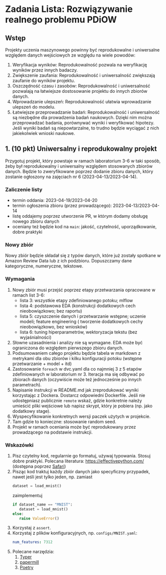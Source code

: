 # Zadania Lista: Rozwiązywanie realnego problemu PDiOW

## Wstęp

Projekty uczenia maszynowego powinny być reprodukowalne i uniwersalne względem danych wejściowych ze
względu na wiele powodów:

1. Weryfikacja wyników: Reprodukowalność pozwala na weryfikację wyników przez innych badaczy.
1. Zwiększenie zaufania: Reprodukowalność i uniwersalność zwiększają zaufanie do wyników projektu.
1. Oszczędność czasu i zasobów: Reprodukowalność i uniwersalność pozwalają na łatwiejsze
   dostosowanie projektu do innych zbiorów danych.
1. Wprowadzanie ulepszeń: Reprodukowalność ułatwia wprowadzanie ulepszeń do modelu.
1. Łatwiejsze przeprowadzanie badań: Reprodukowalność i uniwersalność są niezbędne dla prowadzenia
   badań naukowych. Dzięki nim można przeprowadzać badania, porównywać wyniki i weryfikować
   hipotezy. Jeśli wyniki badań są niepowtarzalne, to trudno będzie wyciągać z nich jakiekolwiek
   wnioski naukowe.

## 1. (10 pkt) Uniwersalny i reprodukowalny projekt

Przygotuj projekt, który powstaje w ramach laboratorium 3-6 w taki sposób, żeby był reprodukowalny
i uniwersalny względem stosowanych zbiorów danych. Będzie to zweryfikowane poprzez dodanie
zbioru danych, który zostanie ogłoszony na zajęciach nr 6 (2023-04-13/2023-04-14).

### Zaliczenie listy

* termin oddania: 2023-04-19/2023-04-20
* termin ogłoszenia zbioru (przez prowadzącego): 2023-04-13/2023-04-14
* listę oddajemy poprzez utworzenie PR, w którym dodamy obsługę nowego zbioru danych
* oceniany też będzie kod na `main`: jakość, czytelność, uporządkowanie, dobre praktyki

### Nowy zbiór

Nowy zbiór będzie składał się z typów danych, które już zostały spotkane w Amazon Review Data lub z
ich podzbioru. Dopuszczamy dane kategoryczne, numeryczne, tekstowe.

### Wymagania

1. Nowy zbiór musi przejść poprzez etapy przetwarzania opracowane w ramach list 3-6:
   * lista 3: wszystkie etapy zdefiniowanego potoku; mlflow
   * lista 4: podstawowa EDA (konstrukcji dodatkowych cech nieobowiązkowo; bez raportu)
   * lista 5: czyszczenie danych i przetwarzanie wstępne; uczenie modeli; feature engineering (
     tworzenie dodatkowych cechy nieobowiązkowo, bez wniosków)
   * lista 6: tuning hiperparametrów, wektoryzacja tekstu (bez wyjaśnialności)
2. Słowne uzasadnienia i analizy nie są wymagane. EDA może być ograniczona do względem pierwszego
   zbioru danych.
3. Podsumowaniem całego projektu będzie tabela w markdown z metrykami dla obu zbiorów i kilku
   konfiguracji potoku (wstępne przetwarzanie + model + itd)
4. Zastosowanie `foreach` w dvc.yaml dla co najmniej 3 z 5 etapów zdefiniowanych w laboratorium nr 3.
   Iteracja ma się odbywać po zbiorach danych (oczywiście może też jednocześnie po innych
   parametrach).
5. Napisanie instrukcji w README.md jak zreprodukować wyniki korzystając z Dockera. Dostarcz
   odpowiedni Dockerfile. Jeśli nie udostępniasz publicznie `remote` wskaż, gdzie konkretnie należy
   umieścić pliki wejściowe lub napisz skrypt, który je pobiera (np. jako dodatkowy stage).
6. Wyspecyfikowanie konkretnych wersji paczek użytych w projekcie.
7. Tam gdzie to konieczne: stosowanie random seed.
8. Projekt w ramach oceniania może być reprodukowany przez prowadzącego na podstawie instrukcji.

### Wskazówki

1. Pisz czytelny kod, regularnie go formatuj, używaj typowania. Stosuj dobre praktyki. Polecana
   literatura: https://effectivepython.com/ (dostępna
   poprzez [Safari](https://biblioteka.pwr.edu.pl/e-zasoby/platformy/oreilly-safari))
2. Pisząc kod traktuj każdy zbiór danych jako specyficzny przypadek, nawet jeśli jest tylko jeden,
   np. zamiast
   ```python
   dataset = load_mnist()
   ```
   zaimplementuj
   ```python
   if dataset_name == "MNIST":
      dataset = load_mnist()
   else:
      raise ValueError()
   ```
3. Korzystaj z `assert`.
4. Korzystaj z plików konfiguracyjnych, np. `configs/MNIST.yaml`:
   ```yaml
   num_features: 7312
   ```
4. Polecane narzędzia:
   1. [Typer](https://typer.tiangolo.com/)
   2. [papermill](https://papermill.readthedocs.io/en/latest/)
   2. [Poetry](https://python-poetry.org/docs/basic-usage/)
